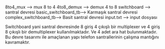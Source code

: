 8to4_mux --> mux 8 to 4
4to8_demux --> demux 4 to 8
switchboard --> santral devresi
basic_switchboard_tb--> Karmaşık santral devresi
complex_switchboard_tb--> Basit santral devresi
input.txt --> input dosyası

Switchboard yani santral devresinde 8 giriş 4 çıkışlı bir multiplexer ve 4 giriş 8 çıkışlı bir demultiplexer kullanılmaktadır. 
Ve 4 adet ara hat bulunmaktadır. Bu devre tasarımı ile amaçlanan yapı telefon santrallerinin çalışma mantığını kavramaktır.
